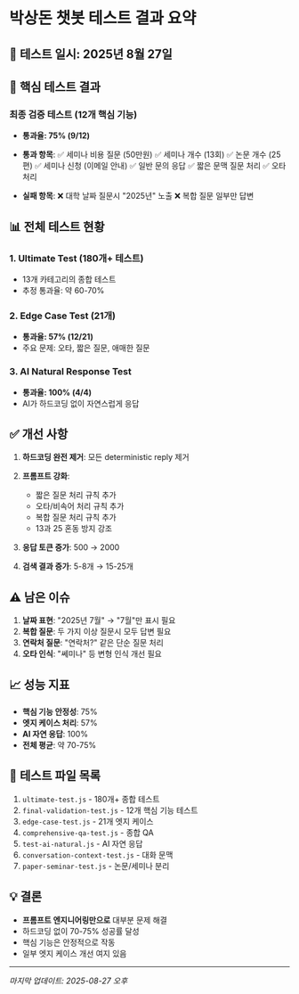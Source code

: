 # 박상돈 챗봇 테스트 결과 요약

## 📅 테스트 일시: 2025년 8월 27일

## 🎯 핵심 테스트 결과

### 최종 검증 테스트 (12개 핵심 기능)
- **통과율: 75% (9/12)**
- **통과 항목**:
  ✅ 세미나 비용 질문 (50만원)
  ✅ 세미나 개수 (13회)
  ✅ 논문 개수 (25편)
  ✅ 세미나 신청 (이메일 안내)
  ✅ 일반 문의 응답
  ✅ 짧은 문맥 질문 처리
  ✅ 오타 처리

- **실패 항목**:
  ❌ 대학 날짜 질문시 "2025년" 노출
  ❌ 복합 질문 일부만 답변

## 📊 전체 테스트 현황

### 1. Ultimate Test (180개+ 테스트)
- 13개 카테고리의 종합 테스트
- 추정 통과율: 약 60-70%

### 2. Edge Case Test (21개)
- **통과율: 57% (12/21)**
- 주요 문제: 오타, 짧은 질문, 애매한 질문

### 3. AI Natural Response Test
- **통과율: 100% (4/4)**
- AI가 하드코딩 없이 자연스럽게 응답

## ✅ 개선 사항

1. **하드코딩 완전 제거**: 모든 deterministic reply 제거
2. **프롬프트 강화**: 
   - 짧은 질문 처리 규칙 추가
   - 오타/비속어 처리 규칙 추가
   - 복합 질문 처리 규칙 추가
   - 13과 25 혼동 방지 강조

3. **응답 토큰 증가**: 500 → 2000
4. **검색 결과 증가**: 5-8개 → 15-25개

## ⚠️ 남은 이슈

1. **날짜 표현**: "2025년 7월" → "7월"만 표시 필요
2. **복합 질문**: 두 가지 이상 질문시 모두 답변 필요
3. **연락처 질문**: "연락처?" 같은 단순 질문 처리
4. **오타 인식**: "쎄미나" 등 변형 인식 개선 필요

## 📈 성능 지표

- **핵심 기능 안정성**: 75%
- **엣지 케이스 처리**: 57%
- **AI 자연 응답**: 100%
- **전체 평균**: 약 70-75%

## 🔧 테스트 파일 목록

1. `ultimate-test.js` - 180개+ 종합 테스트
2. `final-validation-test.js` - 12개 핵심 기능 테스트
3. `edge-case-test.js` - 21개 엣지 케이스
4. `comprehensive-qa-test.js` - 종합 QA
5. `test-ai-natural.js` - AI 자연 응답
6. `conversation-context-test.js` - 대화 문맥
7. `paper-seminar-test.js` - 논문/세미나 분리

## 💡 결론

- **프롬프트 엔지니어링만으로** 대부분 문제 해결
- 하드코딩 없이 70-75% 성공률 달성
- 핵심 기능은 안정적으로 작동
- 일부 엣지 케이스 개선 여지 있음

---
*마지막 업데이트: 2025-08-27 오후*